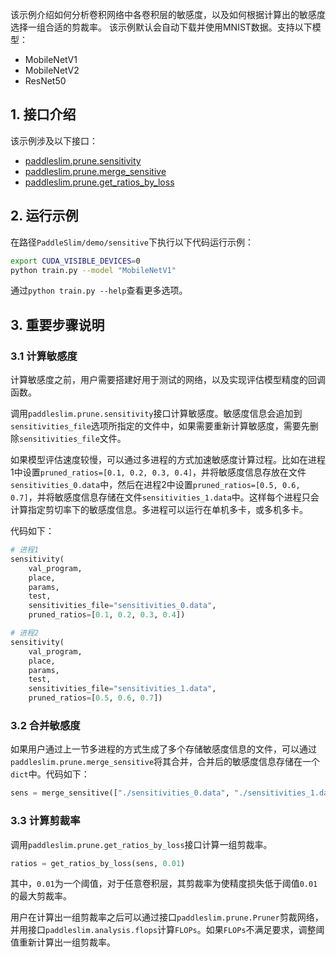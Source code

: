 该示例介绍如何分析卷积网络中各卷积层的敏感度，以及如何根据计算出的敏感度选择一组合适的剪裁率。
该示例默认会自动下载并使用MNIST数据。支持以下模型：

- MobileNetV1
- MobileNetV2
- ResNet50

## 1. 接口介绍

该示例涉及以下接口：

- [paddleslim.prune.sensitivity](https://paddlepaddle.github.io/PaddleSlim/api/prune_api/#sensitivity)
- [paddleslim.prune.merge_sensitive](https://paddlepaddle.github.io/PaddleSlim/api/prune_api/#merge_sensitive)
- [paddleslim.prune.get_ratios_by_loss](https://paddlepaddle.github.io/PaddleSlim/api/prune_api/#get_ratios_by_losssensitivities-loss)

## 2. 运行示例


在路径`PaddleSlim/demo/sensitive`下执行以下代码运行示例：

```bash
export CUDA_VISIBLE_DEVICES=0
python train.py --model "MobileNetV1"
```

通过`python train.py --help`查看更多选项。

## 3. 重要步骤说明

### 3.1 计算敏感度

计算敏感度之前，用户需要搭建好用于测试的网络，以及实现评估模型精度的回调函数。

调用`paddleslim.prune.sensitivity`接口计算敏感度。敏感度信息会追加到`sensitivities_file`选项所指定的文件中，如果需要重新计算敏感度，需要先删除`sensitivities_file`文件。

如果模型评估速度较慢，可以通过多进程的方式加速敏感度计算过程。比如在进程1中设置`pruned_ratios=[0.1, 0.2, 0.3, 0.4]`，并将敏感度信息存放在文件`sensitivities_0.data`中，然后在进程2中设置`pruned_ratios=[0.5, 0.6, 0.7]`，并将敏感度信息存储在文件`sensitivities_1.data`中。这样每个进程只会计算指定剪切率下的敏感度信息。多进程可以运行在单机多卡，或多机多卡。

代码如下：

```python
# 进程1
sensitivity(
    val_program,
    place,
    params,
    test,
    sensitivities_file="sensitivities_0.data",
    pruned_ratios=[0.1, 0.2, 0.3, 0.4])
```

```python
# 进程2
sensitivity(
    val_program,
    place,
    params,
    test,
    sensitivities_file="sensitivities_1.data",
    pruned_ratios=[0.5, 0.6, 0.7])
```


### 3.2 合并敏感度

如果用户通过上一节多进程的方式生成了多个存储敏感度信息的文件，可以通过`paddleslim.prune.merge_sensitive`将其合并，合并后的敏感度信息存储在一个`dict`中。代码如下：

```python
sens = merge_sensitive(["./sensitivities_0.data", "./sensitivities_1.data"])
```

### 3.3 计算剪裁率

调用`paddleslim.prune.get_ratios_by_loss`接口计算一组剪裁率。

```python
ratios = get_ratios_by_loss(sens, 0.01)
```

其中，`0.01`为一个阈值，对于任意卷积层，其剪裁率为使精度损失低于阈值`0.01`的最大剪裁率。

用户在计算出一组剪裁率之后可以通过接口`paddleslim.prune.Pruner`剪裁网络，并用接口`paddleslim.analysis.flops`计算`FLOPs`。如果`FLOPs`不满足要求，调整阈值重新计算出一组剪裁率。
